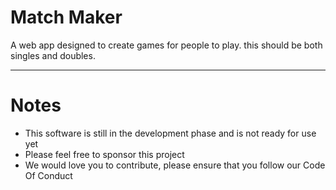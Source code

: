 # Match Maker
A web app designed to create games for people to play. this should be both singles and doubles.

---
# Notes

- This software is still in the development phase and is not ready for use yet
- Please feel free to sponsor this project
- We would love you to contribute, please ensure that you follow our Code Of Conduct
